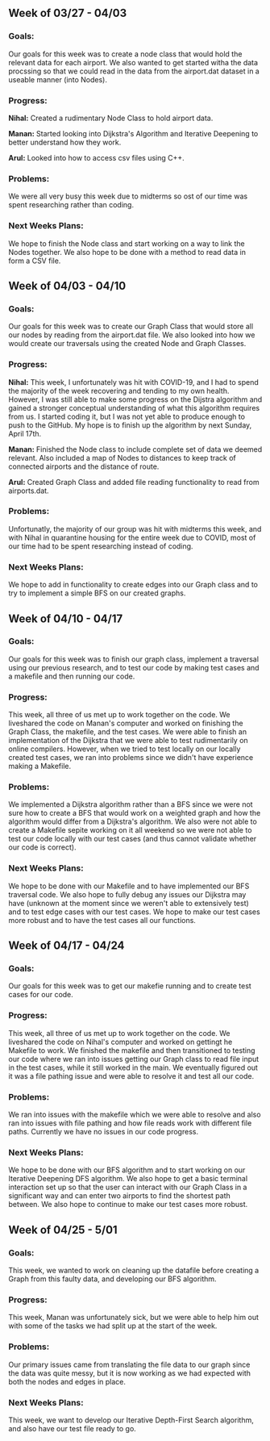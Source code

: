 ## Week of 03/27 - 04/03
### Goals: 
Our goals for this week was to create a node class that would hold the relevant data for each airport. We also wanted to get started witha the data procssing so that we could read in the data from the airport.dat dataset in a useable manner (into Nodes).

### Progress:

**Nihal:** Created a rudimentary Node Class to hold airport data.

**Manan:** Started looking into Dijkstra's Algorithm and Iterative Deepening to better understand how they work.

**Arul:** Looked into how to access csv files using C++.

### Problems: 
We were all very busy this week due to midterms so ost of our time was spent researching rather than coding.

### Next Weeks Plans:
We hope to finish the Node class and start working on a way to link the Nodes together. We also hope to be done with a method to read data in form a CSV file.


## Week of 04/03 - 04/10

### Goals: 
Our goals for this week was to create our Graph Class that would store all our nodes by reading from the airport.dat file. We also looked into how we would create our traversals using the created Node and Graph Classes.

### Progress:

**Nihal:** This week, I unfortunately was hit with COVID-19, and I had to spend the majority of the week recovering and tending to my own health. However, I was still able to make some progress on the Dijstra algorithm and gained a stronger conceptual understanding of what this algorithm requires from us. I started coding it, but I was not yet able to produce enough to push to the GitHub. My hope is to finish up the algorithm by next Sunday, April 17th.

**Manan:** Finished the Node class to include complete set of data we deemed relevant. Also included a map of Nodes to distances to keep track of connected airports and the distance of route.

**Arul:** Created Graph Class and added file reading functionality to read from airports.dat.

### Problems: 
Unfortunatly, the majority of our group was hit with midterms this week, and with Nihal in quarantine housing for the entire week due to COVID, most of our time had to be spent researching instead of coding.
### Next Weeks Plans:
We hope to add in functionality to create edges into our Graph class and to try to implement a simple BFS on our created graphs.

## Week of 04/10 - 04/17
### Goals: 
Our goals for this week was to finish our graph class, implement a traversal using our previous research, and to test our code by making test cases and a makefile and then running our code.

### Progress:

This week, all three of us met up to work together on the code. We liveshared the code on Manan's computer and worked on finishing the Graph Class, the makefile, and the test cases. We were able to finish an implementation of the Dijkstra that we were able to test rudimentarily on online compilers. However, when we tried to test locally on our locally created test cases, we ran into problems since we didn't have experience making a Makefile.

### Problems: 
We implemented a Dijkstra algorithm rather than a BFS since we were not sure how to create a BFS that would work on a weighted graph and how the algorithm would differ from a Dijkstra's algorithm. We also were not able to create a Makefile sepite working on it all weekend so we were not able to test our code locally with our test cases (and thus cannot validate whether our code is correct).

### Next Weeks Plans:
We hope to be done with our Makefile and to have implemented our BFS traversal code. We also hope to fully debug any issues our Dijkstra may have (unknown at the moment since we weren't able to extensively test) and to test edge cases with our test cases. We hope to make our test cases more robust and to have the test cases all our functions.

## Week of 04/17 - 04/24
### Goals: 
Our goals for this week was to get our makefie running and to create test cases for our code.

### Progress:

This week, all three of us met up to work together on the code. We liveshared the code on Nihal's computer and worked on gettingt he Makefile to work. We finished the makefile and then transitioned to testing our code where we ran into issues getting our Graph class to read file input in the test cases, while it still worked in the main. We eventually figured out it was a file pathing issue and were able to resolve it and test all our code.

### Problems: 
We ran into issues with the makefile which we were able to resolve and also ran into issues with file pathing and how file reads work with different file paths. Currently we have no issues in our code progress.

### Next Weeks Plans:
We hope to be done with our BFS algorithm and to start working on our Iterative Deepening DFS algorithm. We also hope to get a basic terminal interaction set up so that the user can interact with our Graph Class in a significant way and can enter two airports to find the shortest path between. We also hope to continue to make our test cases more robust.

## Week of 04/25 - 5/01
### Goals: 
This week, we wanted to work on cleaning up the datafile before creating a Graph from this faulty data, and developing our BFS algorithm.

### Progress:

This week, Manan was unfortunately sick, but we were able to help him out with some of the tasks we had split up at the start of the week. 

### Problems: 
Our primary issues came from translating the file data to our graph since the data was quite messy, but it is now working as we had expected with both the nodes and edges in place.

### Next Weeks Plans:
This week, we want to develop our Iterative Depth-First Search algorithm, and also have our test file ready to go.